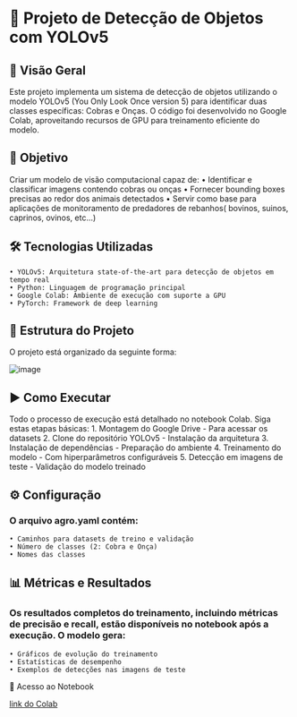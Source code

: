 # 🚀 Projeto de Detecção de Objetos com YOLOv5
## 📌 Visão Geral
Este projeto implementa um sistema de detecção de objetos utilizando o modelo YOLOv5 (You Only Look Once version 5) para identificar duas classes específicas: Cobras e Onças. O código foi desenvolvido no Google Colab, aproveitando recursos de GPU para treinamento eficiente do modelo.
## 🎯 Objetivo
Criar um modelo de visão computacional capaz de:
    • Identificar e classificar imagens contendo cobras ou onças
    • Fornecer bounding boxes precisas ao redor dos animais detectados
    • Servir como base para aplicações de monitoramento de predadores de rebanhos( bovinos, suinos, caprinos, ovinos, etc...)
## 🛠️ Tecnologias Utilizadas
    • YOLOv5: Arquitetura state-of-the-art para detecção de objetos em tempo real
    • Python: Linguagem de programação principal
    • Google Colab: Ambiente de execução com suporte a GPU
    • PyTorch: Framework de deep learning
## 📂 Estrutura do Projeto
O projeto está organizado da seguinte forma:

![image](https://github.com/user-attachments/assets/e6cc9e69-728a-4caf-9c46-a682fb15ac8e)

## ▶️ Como Executar
Todo o processo de execução está detalhado no notebook Colab. Siga estas etapas básicas:
    1. Montagem do Google Drive - Para acessar os datasets
    2. Clone do repositório YOLOv5 - Instalação da arquitetura
    3. Instalação de dependências - Preparação do ambiente
    4. Treinamento do modelo - Com hiperparâmetros configuráveis
    5. Detecção em imagens de teste - Validação do modelo treinado
## ⚙️ Configuração
### O arquivo agro.yaml contém:
    • Caminhos para datasets de treino e validação
    • Número de classes (2: Cobra e Onça)
    • Nomes das classes
## 📊 Métricas e Resultados
### Os resultados completos do treinamento, incluindo métricas de precisão e recall, estão disponíveis no notebook após a execução. O modelo gera:
    • Gráficos de evolução do treinamento
    • Estatísticas de desempenho
    • Exemplos de detecções nas imagens de teste
🔗 Acesso ao Notebook

[link do Colab](https://colab.research.google.com/drive/1p8_IE2aryKI91lHqTvNC_P43GFdVsxFL?usp=sharing)
